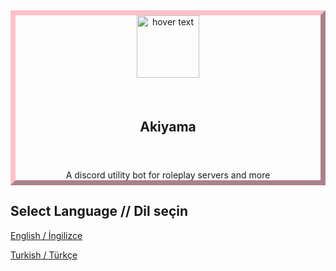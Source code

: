<div align="center" style="border: 0.5rem outset pink;">
  <img src="https://cdn.glitch.com/1bf25453-2afa-437c-ba36-5045b92b571b%2Fpageicon.png?v=1621506313703" width="100px" title="hover text">
  <h2 align="center" style="vertical-align: middle; line-height: 100px; height: 100px;">Akiyama</h2>
  <span>A discord utility bot for roleplay servers and more</span>
</div>

## Select Language // Dil seçin

[English / İngilizce](./en/INDEX.md)

[Turkish / Türkçe](./tr/INDEX_tr.md)
